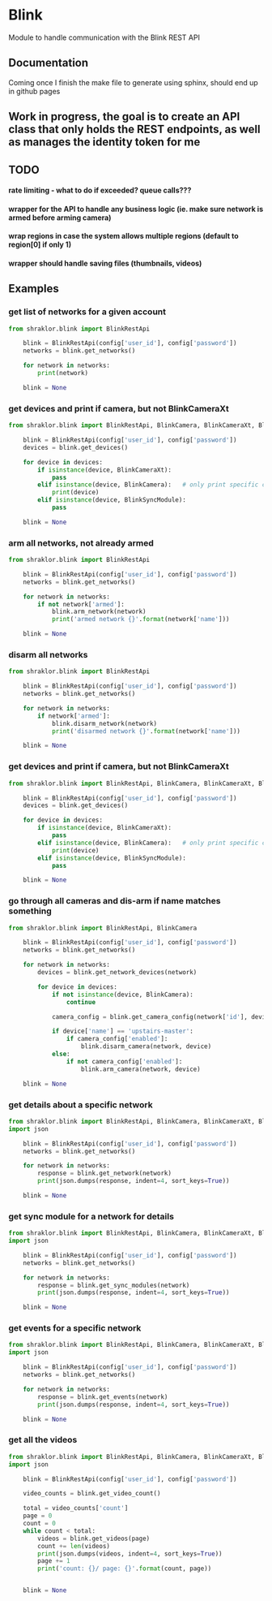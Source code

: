 # Blink
Module to handle communication with the Blink REST API


## Documentation
Coming once I finish the make file to generate using sphinx, should end up in github pages

## Work in progress, the goal is to create an API class that only holds the REST endpoints, as well as manages the identity token for me


## TODO
#### rate limiting - what to do if exceeded? queue calls???
#### wrapper for the API to handle any business logic (ie. make sure network is armed before arming camera)
#### wrap regions in case the system allows multiple regions (default to region[0] if only 1)
#### wrapper should handle saving files (thumbnails, videos)


## Examples
### get list of networks for a given account
```python
from shraklor.blink import BlinkRestApi

    blink = BlinkRestApi(config['user_id'], config['password'])
    networks = blink.get_networks()

    for network in networks:
        print(network)

    blink = None
```


### get devices and print if camera, but not BlinkCameraXt
```python
from shraklor.blink import BlinkRestApi, BlinkCamera, BlinkCameraXt, BlinkSyncModule

    blink = BlinkRestApi(config['user_id'], config['password'])
    devices = blink.get_devices()

    for device in devices:
        if isinstance(device, BlinkCameraXt):
            pass
        elif isinstance(device, BlinkCamera):   # only print specific camera
            print(device)
        elif isinstance(device, BlinkSyncModule):
            pass

    blink = None
```


### arm all networks, not already armed
```python
from shraklor.blink import BlinkRestApi

    blink = BlinkRestApi(config['user_id'], config['password'])
    networks = blink.get_networks()

    for network in networks:
        if not network['armed']:
            blink.arm_network(network)
            print('armed network {}'.format(network['name']))

    blink = None
```

### disarm all networks
```python
from shraklor.blink import BlinkRestApi

    blink = BlinkRestApi(config['user_id'], config['password'])
    networks = blink.get_networks()

    for network in networks:
        if network['armed']:
            blink.disarm_network(network)
            print('disarmed network {}'.format(network['name']))

    blink = None
```


### get devices and print if camera, but not BlinkCameraXt
```python
from shraklor.blink import BlinkRestApi, BlinkCamera, BlinkCameraXt, BlinkSyncModule

    blink = BlinkRestApi(config['user_id'], config['password'])
    devices = blink.get_devices()

    for device in devices:
        if isinstance(device, BlinkCameraXt):
            pass
        elif isinstance(device, BlinkCamera):   # only print specific camera
            print(device)
        elif isinstance(device, BlinkSyncModule):
            pass

    blink = None
```


### go through all cameras and dis-arm if name matches something
```python
from shraklor.blink import BlinkRestApi, BlinkCamera

    blink = BlinkRestApi(config['user_id'], config['password'])
    networks = blink.get_networks()

    for network in networks:
        devices = blink.get_network_devices(network)

        for device in devices:
            if not isinstance(device, BlinkCamera):
                continue

            camera_config = blink.get_camera_config(network['id'], device['device_id'])

            if device['name'] == 'upstairs-master':
                if camera_config['enabled']:
                    blink.disarm_camera(network, device)
            else:
                if not camera_config['enabled']:
                    blink.arm_camera(network, device)

    blink = None
```

### get details about a specific network
```python
from shraklor.blink import BlinkRestApi, BlinkCamera, BlinkCameraXt, BlinkSyncModule
import json

    blink = BlinkRestApi(config['user_id'], config['password'])
    networks = blink.get_networks()

    for network in networks:
        response = blink.get_network(network)
        print(json.dumps(response, indent=4, sort_keys=True))

    blink = None
```

### get sync module for a network for details
```python
from shraklor.blink import BlinkRestApi, BlinkCamera, BlinkCameraXt, BlinkSyncModule
import json

    blink = BlinkRestApi(config['user_id'], config['password'])
    networks = blink.get_networks()

    for network in networks:
        response = blink.get_sync_modules(network)
        print(json.dumps(response, indent=4, sort_keys=True))

    blink = None
```

### get events for a specific network
```python
from shraklor.blink import BlinkRestApi, BlinkCamera, BlinkCameraXt, BlinkSyncModule
import json

    blink = BlinkRestApi(config['user_id'], config['password'])
    networks = blink.get_networks()

    for network in networks:
        response = blink.get_events(network)
        print(json.dumps(response, indent=4, sort_keys=True))

    blink = None
```


### get all the videos
```python
from shraklor.blink import BlinkRestApi, BlinkCamera, BlinkCameraXt, BlinkSyncModule
import json

    blink = BlinkRestApi(config['user_id'], config['password'])

    video_counts = blink.get_video_count()

    total = video_counts['count']
    page = 0
    count = 0
    while count < total:
        videos = blink.get_videos(page)
        count += len(videos)
        print(json.dumps(videos, indent=4, sort_keys=True))
        page += 1
        print('count: {}/ page: {}'.format(count, page))


    blink = None
```
